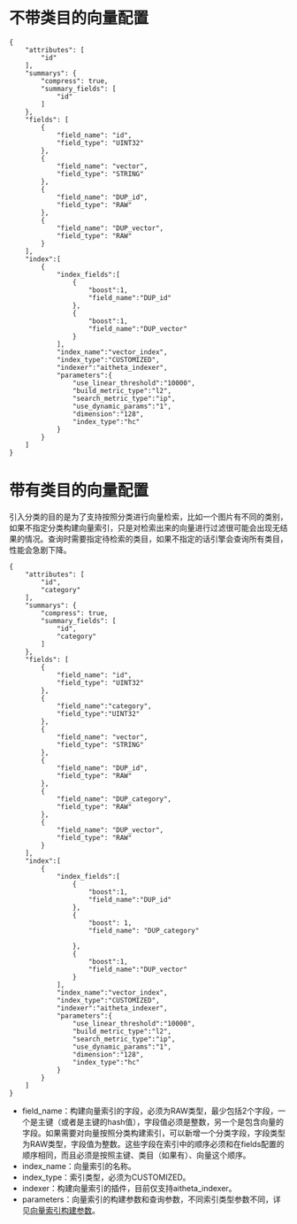 # 不带类目的向量配置
```
{
    "attributes": [
        "id"
    ],
    "summarys": {
        "compress": true,
        "summary_fields": [
            "id"
        ]
    },
    "fields": [
        {
            "field_name": "id",
            "field_type": "UINT32"
        },
        {
            "field_name": "vector",
            "field_type": "STRING"
        },
        {
            "field_name": "DUP_id",
            "field_type": "RAW"
        },
        {
            "field_name": "DUP_vector",
            "field_type": "RAW"
        }
    ],
    "index":[
        {
            "index_fields":[
                {
                    "boost":1,
                    "field_name":"DUP_id"
                },
                {
                    "boost":1,
                    "field_name":"DUP_vector"
                }
            ],
            "index_name":"vector_index",
            "index_type":"CUSTOMIZED",
            "indexer":"aitheta_indexer",
            "parameters":{
                "use_linear_threshold":"10000",
                "build_metric_type":"l2",
                "search_metric_type":"ip",
                "use_dynamic_params":"1",
                "dimension":"128",
                "index_type":"hc"
            }
        }
    ]
}
```
# 带有类目的向量配置
引入分类的目的是为了支持按照分类进行向量检索，比如一个图片有不同的类别，如果不指定分类构建向量索引，只是对检索出来的向量进行过滤很可能会出现无结果的情况。查询时需要指定待检索的类目，如果不指定的话引擎会查询所有类目，性能会急剧下降。
```
{
    "attributes": [
        "id",
        "category"
    ],
    "summarys": {
        "compress": true,
        "summary_fields": [
            "id",
            "category"
        ]
    },
    "fields": [
        {
            "field_name": "id",
            "field_type": "UINT32"
        },
        {
            "field_name":"category",
            "field_type":"UINT32"
        },
        {
            "field_name": "vector",
            "field_type": "STRING"
        },
        {
            "field_name": "DUP_id",
            "field_type": "RAW"
        },
        {
            "field_name": "DUP_category",
            "field_type": "RAW"
        },
        {
            "field_name": "DUP_vector",
            "field_type": "RAW"
        }
    ],
    "index":[
        {
            "index_fields":[
                {
                    "boost":1,
                    "field_name":"DUP_id"
                },
                {
                    "boost": 1,
                    "field_name": "DUP_category"
                  
                },
                {
                    "boost":1,
                    "field_name":"DUP_vector"
                }
            ],
            "index_name":"vector_index",
            "index_type":"CUSTOMIZED",
            "indexer":"aitheta_indexer",
            "parameters":{
                "use_linear_threshold":"10000",
                "build_metric_type":"l2",
                "search_metric_type":"ip",
                "use_dynamic_params":"1",
                "dimension":"128",
                "index_type":"hc"
            }
        }
    ]
}
```

* field_name：构建向量索引的字段，必须为RAW类型，最少包括2个字段，一个是主键（或者是主键的hash值），字段值必须是整数，另一个是包含向量的字段。如果需要对向量按照分类构建索引，可以新增一个分类字段，字段类型为RAW类型，字段值为整数。这些字段在索引中的顺序必须和在fields配置的顺序相同，而且必须是按照主键、类目（如果有）、向量这个顺序。  
* index_name：向量索引的名称。  
* index_type：索引类型，必须为CUSTOMIZED。  
* indexer：构建向量索引的插件，目前仅支持aitheta_indexer。  
* parameters：向量索引的构建参数和查询参数，不同索引类型参数不同，详见[向量索引构建参数](https://github.com/alibaba/havenask/wiki/%E5%90%91%E9%87%8F%E7%B4%A2%E5%BC%95%E8%AF%A6%E7%BB%86%E5%8F%82%E6%95%B0)。  
